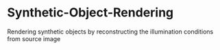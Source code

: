 # Synthetic-Object-Rendering
Rendering synthetic objects by reconstructing the illumination conditions from source image
